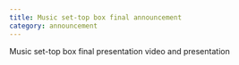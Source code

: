 ```yaml
---
title: Music set-top box final announcement
category: announcement
---
```


Music set-top box final presentation video and presentation

<!-- more -->

